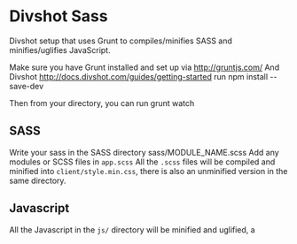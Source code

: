 # Divshot Sass
Divshot setup that uses Grunt to compiles/minifies SASS and minifies/uglifies JavaScript.

Make sure you have Grunt installed and set up via http://gruntjs.com/
And Divshot http://docs.divshot.com/guides/getting-started
run 
    npm install --save-dev

Then from your directory, you can run 
    grunt watch
    
## SASS
Write your sass in the SASS directory
    sass/MODULE_NAME.scss
Add any modules or SCSS files in `app.scss`
All the `.scss` files will be compiled and minified into `client/style.min.css`, there is also an unminified version in the same directory.

## Javascript
All the Javascript in the `js/` directory will be minified and uglified, a  
